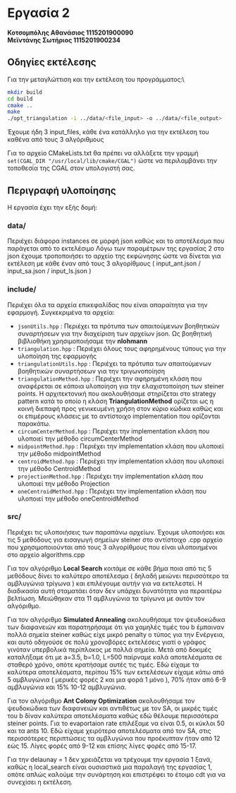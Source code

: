 # Εργασία 2 

**Κοτσομπόλης Αθανάσιος 1115201900090**\
**Μεϊντάνης Σωτήριος 1115201900234**

## Οδηγίες εκτέλεσης

Για την μεταγλώττιση και την εκτέλεση του προγράμματος:\
```bash
mkdir build
cd build
cmake ..
make
./opt_triangulation -i ../data/<file_input> -o ../data/<file_output> 
```

Έχουμε ήδη 3 input_files, κάθε ένα κατάλληλο για την εκτέλεση του καθένα από τους 3 αλγόριθμους

Για το αρχείο CMakeLists.txt θα πρέπει να αλλάξετε την γραμμή `set(CGAL_DIR "/usr/local/lib/cmake/CGAL")` ώστε να περιλαμβάνει την τοποθεσία της CGAL στον υπολογιστή σας.

## Περιγραφή υλοποίησης

Η εργασία έχει την εξής δομή:

### data/
Περιέχει διάφορα instances σε μορφή json καθώς και το αποτέλεσμα που παράγεται από το εκτελέσιμο
Λόγω των παραμέτρων της εργασίας 2 στο json έχουμε τροποποιήσει το αρχείο της εκφώνησης ώστε να δίνεται για εκτέλεση με κάθε έναν από τους 3 αλγορίθμους ( input_ant.json / input_sa.json / input_ls.json )

### include/
Περιέχει όλα τα αρχεία επικεφαλίδας που είναι απαραίτητα για την εφαρμογή. Συγκεκριμένα τα αρχεία:
- `jsonUtils.hpp` : Περιέχει τα πρότυπα των απαιτούμενων βοηθητικών συναρτήσεων για την διαχείριση των αρχείων json. Ως βοηθητική βιβλιοθήκη χρησιμοποιήσαμε την **nlohmann**
- `triangulation.hpp` : Περιέχει όλους τους αφηρημένους τύπους για την υλοποίηση της εφαρμογής
- `triangulationUtils.hpp` : Περιέχει τα πρότυπα των απαιτούμενων βοηθητικών συναρτήσεων για την τριγωνοποίηση
- `triangulationMethod.hpp` : Περιέχει την αφηρημένη κλάση που αναφέρεται σε κάποια υλοποίηση για την ελαχιστοποίηση των steiner points. Η αρχιτεκτονική που ακολουθήσαμε στηρίζεται στο strategy pattern κατά το οποίο η κλάση **TriangulationMethod** ορίζεται ως η κοινή διεπαφή προς γενικευμένη χρήση στον κύριο κώδικα καθώς και οι επιμέρους κλάσεις με το αντίστοιχο implementation που ορίζονται παρακάτω.
- `circumCenterMethod.hpp` : Περιέχει την implementation κλάση που υλοποιεί την μέθοδο circumCenterMethod
- `midpointMethod.hpp` : Περιέχει την implementation κλάση που υλοποιεί την μέθοδο midpointMethod
- `centroidMethod.hpp` : Περιέχει την implementation κλάση που υλοποιεί την μέθοδο CentroidMethod
- `projectionMethod.hpp` : Περιέχει την implementation κλάση που υλοποιεί την μέθοδο Projection
- `oneCentroidMethod.hpp` : Περιέχει την implementation κλάση που υλοποιεί την μέθοδο oneCentroidMethod

### src/
Περιέχει τις υλοποιήσεις των παραπάνω αρχείων.
Έχουμε υλοποιήσει και τις 5 μεθόδους για εισαγωγή σημείων steiner στο αντίστοιχο .cpp αρχείο που χρησιμοποιούνται από τους 3 αλγορίθμους που είναι υλοποιημένοι στο αρχείο algorithms.cpp

Για τον αλγόριθμο **Local Search** κοιτάμε σε κάθε βήμα ποια από τις 5 μεθόδους δίνει το καλύτερο αποτέλεσμα ( δηλαδή μειώνει περισσότερο τα αμβλυγώνια τρίγωνα ) και επιλέγουμε αυτήν για να εκτελεστεί. Η διαδικασία αυτή σταματάει όταν δεν υπάρχει δυνατότητα για περαιτέρω βελτίωση.
Μειώθηκαν στα 11 αμβλυγώνια τα τρίγωνα με αυτόν τον αλγόριθμο.

Για τον αλγόριθμο **Simulated Annealing** ακολουθήσαμε τον ψευδοκώδικα των διαφανειών και παρατηρήσαμε ότι για χαμηλές τιμές του b έμπαιναν πολλά σημεία steiner καθώς είχε μικρό penalty ο τύπος για την Ενέργεια, και αυτό οδηγούσε σε πολύ χρονοβόρες εκτελέσεις γιατί ο γράφος γινόταν υπερβολικά περίπλοκος με πολλά σημεία. Μετά από δοκιμές καταλήξαμε ότι με a=3.5, b=1.0, L=500 παίρναμε καλά αποτελέσματα σε σταθερό χρόνο, οπότε κρατήσαμε αυτές τις τιμές.
Εδώ είχαμε τα καλύτερα αποτελέσματα, περίπου 15% των εκτελέσεων είχαμε κάτω από 5 αμβλυγώνια ( μερικές φορές 2 και μια φορά 1 μόνο ), 70% ήταν από 6-9 αμβλυγώνια και 15% 10-12 αμβλυγώνια.

Για τον αλγόριθμο **Ant Colony Optimization** ακολουθήσαμε τον ψευδοκώδικα των διαφανειών και αντιθέτως με τον SA, οι μικρές τιμές του b δίναν καλύτερα αποτελέσματα καθώς εδώ θέλουμε περισσότερα steiner points.
Για το evaportaion rate επιλέξαμε να είναι 0.5, οι κύκλοι 50 και τα ants 10.
Εδώ είχαμε χειρότερα αποτελέσματα από τον SA, στις περισσότερες περιπτώσεις τα αμβλυγώνια που προέκυπταν ήταν από 12 εώς 15. Λίγες φορές από 9-12 και επίσης λίγες φορές από 15-17.

Για την delaunay = 1 δεν χρειάζεται να τρέχουμε την εργασία 1 ξανά, καθώς η local_search είναι ουσιαστικά μια παραλαγή της εργασίας 1, οπότε απλώς καλούμε την συνάρτηση και επιστρέφει το έτοιμο cdt για να συνεχίσει η εκτέλεση. 